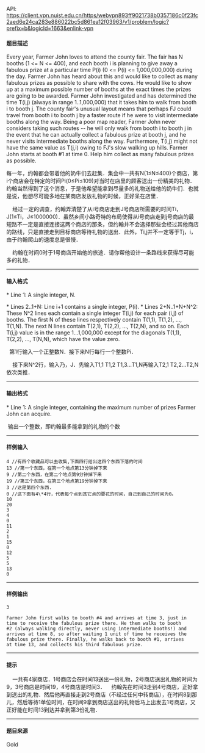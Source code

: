 API: https://client.vpn.nuist.edu.cn/https/webvpn893ff9021738b0357186c0f23fc2aed6e24ca283e886022bc5d861ea12f03963/v1/problem/logic?prefix=b&logicId=1663&enlink-vpn

#### 题目描述

Every year, Farmer John loves to attend the county fair. The fair has N booths (1 <= N <= 400), and each booth i is planning to give away a fabulous prize at a particular time P(i) (0 <= P(i) <= 1,000,000,000) during the day. Farmer John has heard about this and would like to collect as many fabulous prizes as possible to share with the cows. He would like to show up at a maximum possible number of booths at the exact times the prizes are going to be awarded. Farmer John investigated and has determined the time T(i,j) (always in range 1..1,000,000) that it takes him to walk from booth i to booth j. The county fair's unusual layout means that perhaps FJ could travel from booth i to booth j by a faster route if he were to visit intermediate booths along the way. Being a poor map reader, Farmer John never considers taking such routes -- he will only walk from booth i to booth j in the event that he can actually collect a fabulous prize at booth j, and he never visits intermediate booths along the way. Furthermore, T(i,j) might not have the same value as T(j,i) owing to FJ's slow walking up hills. Farmer John starts at booth #1 at time 0. Help him collect as many fabulous prizes as possible.

每一年，约翰都会带着他的奶牛们去赶集．集会中一共有N(1≤N≤400)个商店，第i个商店会在特定的时间Pi(0≤Pi≤109)对当时在店里的顾客送出一份精美的礼物．约翰当然得到了这个消息，于是他希望能拿到尽量多的礼物送给他的奶牛们．也就是说，他想尽可能多地在某商店发放礼物的时候，正好呆在店里．

    经过一定的调查，约翰弄清楚了从i号商店走到J号商店所需要的时间Ti，J(1≤Ti，J≤1000000)．虽然乡间小路奇特的布局使得从i号商店走到j号商店的最短路不一定是直接连接这两个商店的那条，但约翰并不会选择那些会经过其他商店的路线，只是直接走到目标商店等待礼物的送出．此外，Ti,j并不一定等于Tj，i，由于约翰爬山的速度总是很慢．

    约翰在时间0时于1号商店开始他的旅途．请你帮他设计一条路线来获得尽可能多的礼物．

---

#### 输入格式

\* Line 1: A single integer, N.

\* Lines 2..1+N: Line i+1 contains a single integer, P(i). \* Lines 2+N..1+N+N^2: These N^2 lines each contain a single integer T(i,j) for each pair (i,j) of booths. The first N of these lines respectively contain T(1,1), T(1,2), ..., T(1,N). The next N lines contain T(2,1), T(2,2), ..., T(2,N), and so on. Each T(i,j) value is in the range 1...1,000,000 except for the diagonals T(1,1), T(2,2), ..., T(N,N), which have the value zero.

  第1行输入一个正整数N．接下来N行每行一个整数Pi．

    接下来N^2行，输入乃，J．先输入T1,1 T1,2 T1,3…T1,N再输入T2,1 T2,2…T2,N依次类推．

---

#### 输出格式

\* Line 1: A single integer, containing the maximum number of prizes Farmer John can acquire.

 输出一个整数，即约翰最多能拿到的礼物的个数

---

#### 样例输入
```
4 //有四个收藏品可以去收集,下面四行给出这四个东西下落的时间
13 //第一个东西，在第一个地点第13分钟掉下来
9 //第二个东西，在第二个地点第9分钟掉下来
19 //第三个东西，在第三个地点第19分钟掉下来
3 //这是第四个东西.
0 //这下面有4\*4行，代表每个点到其它点的要花的时间，自己到自己的时间为0。
10
20
3
4
0
11
2
1
15
0
12
5
5
13
0

```

---

#### 样例输出
```
3

Farmer John first walks to booth #4 and arrives at time 3, just in
time to receive the fabulous prize there. He them walks to booth
#2 (always walking directly, never using intermediate booths!) and
arrives at time 8, so after waiting 1 unit of time he receives the
fabulous prize there. Finally, he walks back to booth #1, arrives
at time 13, and collects his third fabulous prize.

```

---

#### 提示

    一共有4家商店．1号商店会在时间13送出一份礼物，2号商店送出礼物的时间为9，3号商店是时间19，4号商店是时间3．    约翰先在时间3走到4号商店，正好拿到送出的礼物．然后他再直接走到2号商店（不经过任何中转商店），在时间8到那儿，然后等待1单位时间，在时间9拿到商店送出的礼物后马上出发去1号商店，又正好能在时间13到达并拿到第3份礼物．

---

#### 题目来源

Gold